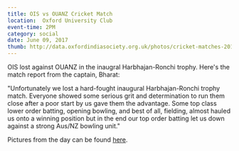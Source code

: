 ```yaml
---
title: OIS vs OUANZ Cricket Match
location:  Oxford University Club
event-time: 2PM
category: social
date: June 09, 2017
thumb: http://data.oxfordindiasociety.org.uk/photos/cricket-matches-2017/ois-ouanz.jpg
---
```


OIS lost against OUANZ in the inaugral Harbhajan-Ronchi trophy. Here's the match report from the captain, Bharat:
 
"Unfortunately we lost a hard-fought inaugural Harbhajan-Ronchi trophy match. Everyone showed some serious grit and determination to run them close after a poor start by us gave them the advantage. Some top class lower order batting, opening bowling, and best of all, fielding, almost hauled us onto a winning position but in the end our top order batting let us down against a strong Aus/NZ bowling unit."

Pictures from the day can be found [here](https://www.facebook.com/events/1952068934819121/).
